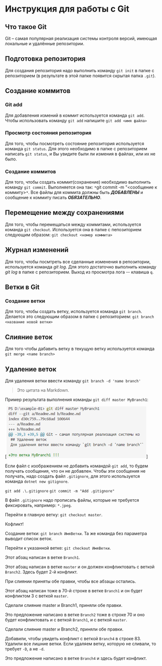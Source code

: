 # Инструкция для работы с Git

## Что такое Git

Git – самая популярная реализация системы контроля версий, имеющая локальные и удалённые репозитории.

## Подготовка репозитория

Для создания репозитория надо выполнить команду `git init` в папке с репозиторием 
(в результате в этой папке появится скрытая папка `.git`).

## Создание коммитов

### Git add
Для добавления измений в коммит используется команда `git add`. Чтобы использовать команду `git add` напишите `git add <имя файла>`

### Просмотр состояния репозитория
Для того, чтобы посмотреть состояние репозитория используется команда `git status`. Для этого необходимо в папке с репозиторием написать `git status`, и Вы увидите были ли измения в файлах, или их не было.

### Создание коммитов
Для того, чтобы создать коммит(сохранение) необходимо выполнить команду `git commit`. Выполняется она так: `*`git commit -m "<сообщение к коммиту>`*`. Все файлы для коммита должны быть ***ДОБАВЛЕНЫ*** и сообщение к коммиту писать ***ОБЯЗАТЕЛЬНО***.

## Перемещение между сохранениями
Для того, чтобы перемещаться между коммитами, используется команда `git checkout`. Используется она в папке с пепозиторием следующим образом: `git checkout <номер коммита>`

## Журнал изменений
Для того, чтобы посмтреть все сделанные изменения в репозитории, используется команда *git log*. Для этого достаточно выполнить команду *git log* в папке с репозиторием. Выход из просмотра лога -- клавиша `q`.

## Ветки в Git

### Создание ветки

Для того, чтобы создать ветку, используется команда `git branch`. Делается это следующим образом в папке с репозиторием: `git branch <название новой ветки>`

## Слияние веток

Для того чтобы дабавить ветку в текущую ветку используется команда `git merge <name branch>`

## Удаление веток
Для удаления ветки ввести команду `git branch -d 'name branch'`

> Это цитата на Markdown.


Пример результата выполнения команды `git diff master MyBranch1`:

[![Сравнение двух веток](./diff1.png)]

Если файл с изображением не добавить командой `git add`, то будем получать сообщения, что он не добавлен. Чтобы эти сообщения не получать, надо создать файл `.gitignore`, для этого используется команда `dotnet new gitignore`.

`git add .\.gitignore`
`git commit -m "Add .gitignore"`

В файл `.gitignore` надо прописать файлы, которые не требуется фиксировать, например: `*.jpeg`.

Перейти в главную ветку: `git checkout master`.

Кофликт! 


Создание ветки: `git branch ИмяВетки`. Та же команда без параметра выводит список веток.

Перейти к указанной ветке: `git checkout ИмяВетки`.

Этот абзац написан в ветке `Branch1`.

Этот абзац написан в ветке `master` и он должен конфликтовать с веткой `Branch2`.
Здесь будет 2-й конфликт.

При слиянии приняты обе правки, чтобы все абзацы остались.

Этот абзац написан тоже в 70-й строке в ветке `Branch1` и он будет конфликтом 3 с веткой `master`.

Сделали слияние master и Branch1, приняли обе правки.

Это предложение написано в ветке `Branch2` тоже в строке 70 и оно будет конфликтовать и с веткой `Branch1`, и с веткой `master`.

Сделали слияние master и Branch2, приняли обе правки.




Добавили, чтобы увидеть конфликт с веткой `Branch4` в строке 83.
Удалили все лишние ветки.
Если удаляем ветку, которую не сливали, то требует `-D`, а не `-d`.

Это предложение написано в ветке `Branch4` и здесь будет конфликт.

